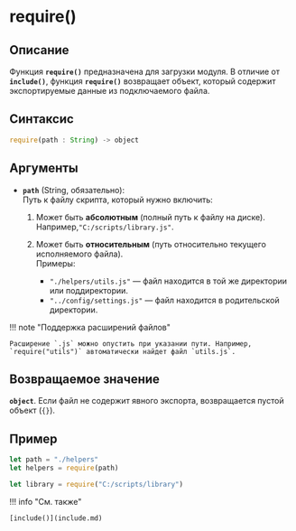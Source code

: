 # require()

## Описание
Функция **`require()`** предназначена для загрузки модуля. В отличие от **`include()`**, функция **`require()`** возвращает объект, который содержит экспортируемые данные из подключаемого файла.
 
## Синтаксис
``` javascript
require(path : String) -> object
``` 

## Аргументы
- **`path`** (String, обязательно):  
Путь к файлу скрипта, который нужно включить:  

    1. Может быть **абсолютным** (полный путь к файлу на диске).  
      Например,`"C:/scripts/library.js"`.  

    2. Может быть **относительным** (путь относительно текущего исполняемого файла).  
      Примеры:  
          - `"./helpers/utils.js"` — файл находится в той же директории или поддиректории.  
          - `"../config/settings.js"` — файл находится в родительской директории.

!!! note "Поддержка расширений файлов"

    Расширение `.js` можно опустить при указании пути. Например, `require("utils")` автоматически найдет файл `utils.js`.


## Возвращаемое значение
**`object`**. Если файл не содержит явного экспорта, возвращается пустой объект (`{}`). 


## Пример
``` javascript linenums="1"
let path = "./helpers"
let helpers = require(path)

let library = require("C:/scripts/library")
``` 

!!! info "См. также"

    [include()](include.md)	
